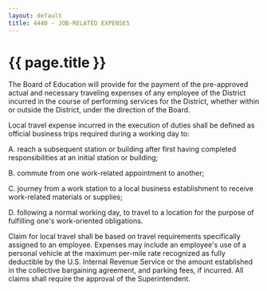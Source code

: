 ```yaml
---
layout: default
title: 4440 - JOB-RELATED EXPENSES
---
```


{{ page.title }}
================

The Board of Education will provide for the payment of the pre-approved
actual and necessary traveling expenses of any employee of the District
incurred in the course of performing services for the District, whether
within or outside the District, under the direction of the Board.

Local travel expense incurred in the execution of duties shall be
defined as official business trips required during a working day to:

A. reach a subsequent station or building after first having completed
responsibilities at an initial station or building;

B. commute from one work-related appointment to another;

C. journey from a work station to a local business establishment to
receive work-related materials or supplies;

D. following a normal working day, to travel to a location for the
purpose of fulfilling one's work-oriented obligations.

Claim for local travel shall be based on travel requirements
specifically assigned to an employee. Expenses may include an employee's
use of a personal vehicle at the maximum per-mile rate recognized as
fully deductible by the U.S. Internal Revenue Service or the amount
established in the collective bargaining agreement, and parking fees, if
incurred. All claims shall require the approval of the Superintendent.
